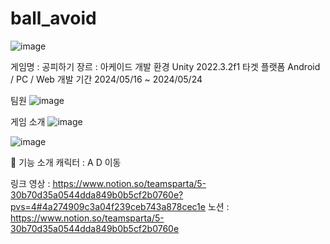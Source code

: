 # ball_avoid
![image](https://github.com/bfcat46/ball_avoid/assets/54877137/029de790-d77e-4aea-a264-e2169f680c4e)

게임명 : 공피하기
장르	:  아케이드
개발 환경	Unity 2022.3.2f1
타겟 플랫폼	Android / PC / Web
개발 기간	2024/05/16 ~ 2024/05/24

팀원 
![image](https://github.com/bfcat46/ball_avoid/assets/54877137/7572dd79-ad73-46fb-91f8-d8d8e43dce3e)

게임 소개
![image](https://github.com/bfcat46/ball_avoid/assets/54877137/30e8ccee-7b5f-49b4-8635-359ce6fdfff5)

![image](https://github.com/bfcat46/ball_avoid/assets/54877137/5bda50ed-7d3d-4e18-be62-f4318577ae5c)



🔧 기능 소개
캐릭터 : A D 이동


링크
영상 : https://www.notion.so/teamsparta/5-30b70d35a0544dda849b0b5cf2b0760e?pvs=4#4a274909c3a04f239ceb743a878cec1e
노션 : https://www.notion.so/teamsparta/5-30b70d35a0544dda849b0b5cf2b0760e
